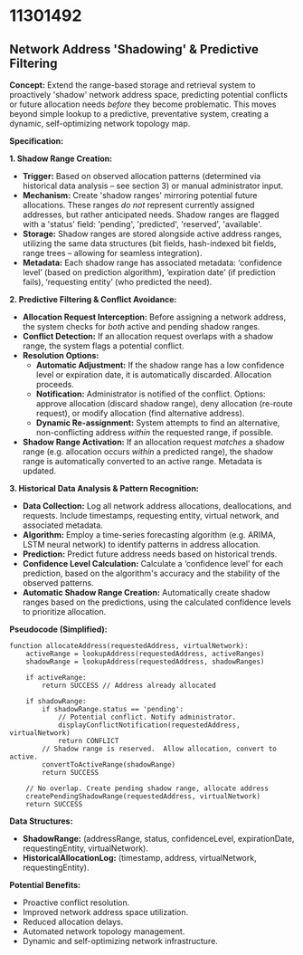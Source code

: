 # 11301492

## Network Address 'Shadowing' & Predictive Filtering

**Concept:** Extend the range-based storage and retrieval system to proactively 'shadow' network address space, predicting potential conflicts or future allocation needs *before* they become problematic. This moves beyond simple lookup to a predictive, preventative system, creating a dynamic, self-optimizing network topology map.

**Specification:**

**1. Shadow Range Creation:**

*   **Trigger:**  Based on observed allocation patterns (determined via historical data analysis – see section 3) or manual administrator input.
*   **Mechanism:**  Create 'shadow ranges' mirroring potential future allocations. These ranges *do not* represent currently assigned addresses, but rather anticipated needs. Shadow ranges are flagged with a 'status' field: 'pending', 'predicted', 'reserved', 'available'.
*   **Storage:** Shadow ranges are stored alongside active address ranges, utilizing the same data structures (bit fields, hash-indexed bit fields, range trees – allowing for seamless integration).
*   **Metadata:** Each shadow range has associated metadata: ‘confidence level’ (based on prediction algorithm), ‘expiration date’ (if prediction fails), ‘requesting entity’ (who predicted the need).

**2. Predictive Filtering & Conflict Avoidance:**

*   **Allocation Request Interception:**  Before assigning a network address, the system checks for *both* active and pending shadow ranges.
*   **Conflict Detection:**  If an allocation request overlaps with a shadow range, the system flags a potential conflict.  
*   **Resolution Options:**
    *   **Automatic Adjustment:**  If the shadow range has a low confidence level or expiration date, it is automatically discarded.  Allocation proceeds.
    *   **Notification:**  Administrator is notified of the conflict.  Options: approve allocation (discard shadow range), deny allocation (re-route request), or modify allocation (find alternative address).
    *   **Dynamic Re-assignment:** System attempts to find an alternative, non-conflicting address *within* the requested range, if possible.
*   **Shadow Range Activation:** If an allocation request *matches* a shadow range (e.g. allocation occurs *within* a predicted range), the shadow range is automatically converted to an active range. Metadata is updated.

**3. Historical Data Analysis & Pattern Recognition:**

*   **Data Collection:** Log all network address allocations, deallocations, and requests. Include timestamps, requesting entity, virtual network, and associated metadata.
*   **Algorithm:** Employ a time-series forecasting algorithm (e.g. ARIMA, LSTM neural network) to identify patterns in address allocation.
*   **Prediction:** Predict future address needs based on historical trends.  
*   **Confidence Level Calculation:** Calculate a ‘confidence level’ for each prediction, based on the algorithm's accuracy and the stability of the observed patterns.
*   **Automatic Shadow Range Creation:** Automatically create shadow ranges based on the predictions, using the calculated confidence levels to prioritize allocation.

**Pseudocode (Simplified):**

```
function allocateAddress(requestedAddress, virtualNetwork):
    activeRange = lookupAddress(requestedAddress, activeRanges)
    shadowRange = lookupAddress(requestedAddress, shadowRanges)

    if activeRange:
        return SUCCESS // Address already allocated
    
    if shadowRange:
        if shadowRange.status == 'pending':
            // Potential conflict. Notify administrator.
            displayConflictNotification(requestedAddress, virtualNetwork)
            return CONFLICT
        // Shadow range is reserved.  Allow allocation, convert to active.
        convertToActiveRange(shadowRange)
        return SUCCESS

    // No overlap. Create pending shadow range, allocate address
    createPendingShadowRange(requestedAddress, virtualNetwork)
    return SUCCESS
```

**Data Structures:**

*   **ShadowRange:**  (addressRange, status, confidenceLevel, expirationDate, requestingEntity, virtualNetwork).
*   **HistoricalAllocationLog:** (timestamp, address, virtualNetwork, requestingEntity).

**Potential Benefits:**

*   Proactive conflict resolution.
*   Improved network address space utilization.
*   Reduced allocation delays.
*   Automated network topology management.
*   Dynamic and self-optimizing network infrastructure.